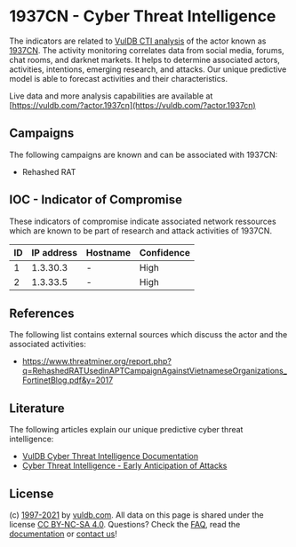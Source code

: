 # 1937CN - Cyber Threat Intelligence

The indicators are related to [VulDB CTI analysis](https://vuldb.com/?doc.cti) of the actor known as [1937CN](https://vuldb.com/?actor.1937cn). The activity monitoring correlates data from social media, forums, chat rooms, and darknet markets. It helps to determine associated actors, activities, intentions, emerging research, and attacks. Our unique predictive model is able to forecast activities and their characteristics.

Live data and more analysis capabilities are available at [https://vuldb.com/?actor.1937cn](https://vuldb.com/?actor.1937cn)

## Campaigns

The following campaigns are known and can be associated with 1937CN:

* Rehashed RAT

## IOC - Indicator of Compromise

These indicators of compromise indicate associated network ressources which are known to be part of research and attack activities of 1937CN.

ID | IP address | Hostname | Confidence
-- | ---------- | -------- | ----------
1 | 1.3.30.3 | - | High
2 | 1.3.33.5 | - | High

## References

The following list contains external sources which discuss the actor and the associated activities:

* https://www.threatminer.org/report.php?q=RehashedRATUsedinAPTCampaignAgainstVietnameseOrganizations_FortinetBlog.pdf&y=2017

## Literature

The following articles explain our unique predictive cyber threat intelligence:

* [VulDB Cyber Threat Intelligence Documentation](https://vuldb.com/?doc.cti)
* [Cyber Threat Intelligence - Early Anticipation of Attacks](https://www.scip.ch/en/?labs.20201022)

## License

(c) [1997-2021](https://vuldb.com/?doc.changelog) by [vuldb.com](https://vuldb.com/?doc.about). All data on this page is shared under the license [CC BY-NC-SA 4.0](https://creativecommons.org/licenses/by-nc-sa/4.0/). Questions? Check the [FAQ](https://vuldb.com/?doc.faq), read the [documentation](https://vuldb.com/?doc) or [contact us](https://vuldb.com/?contact)!
